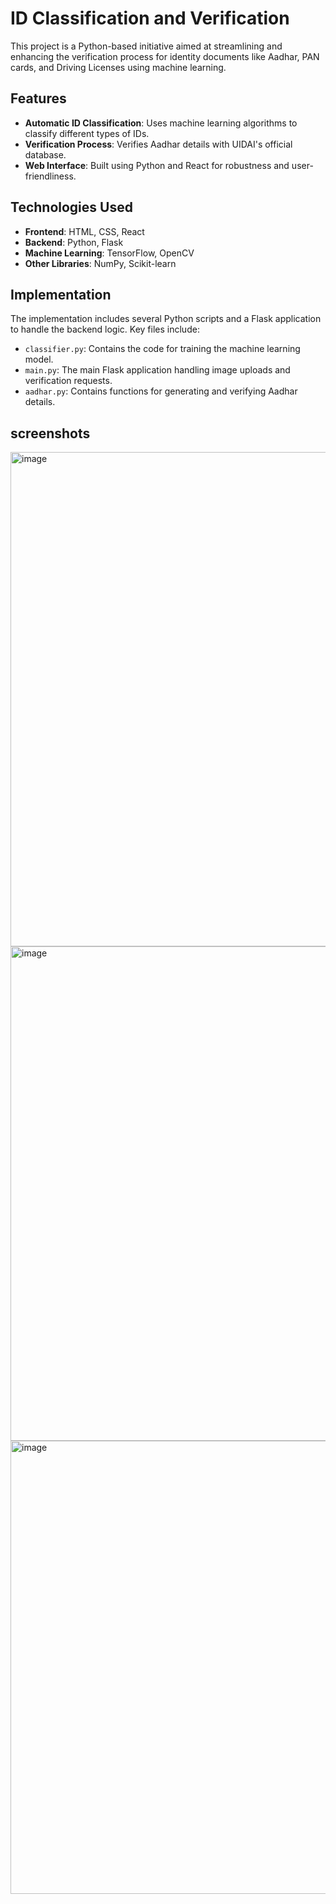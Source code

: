 # ID Classification and Verification

This project is a Python-based initiative aimed at streamlining and enhancing the verification process for identity documents like Aadhar, PAN cards, and Driving Licenses using machine learning.

## Features

- **Automatic ID Classification**: Uses machine learning algorithms to classify different types of IDs.
- **Verification Process**: Verifies Aadhar details with UIDAI's official database.
- **Web Interface**: Built using Python and React for robustness and user-friendliness.

## Technologies Used

- **Frontend**: HTML, CSS, React
- **Backend**: Python, Flask
- **Machine Learning**: TensorFlow, OpenCV
- **Other Libraries**: NumPy, Scikit-learn

## Implementation

The implementation includes several Python scripts and a Flask application to handle the backend logic. Key files include:

- `classifier.py`: Contains the code for training the machine learning model.
- `main.py`: The main Flask application handling image uploads and verification requests.
- `aadhar.py`: Contains functions for generating and verifying Aadhar details.

## screenshots

<img width="791" alt="image" src="https://github.com/user-attachments/assets/3878d3dd-7e81-4d81-8420-66d2db44e2cb">
<img width="791" alt="image" src="https://github.com/user-attachments/assets/d05373f0-3d58-4adc-89f5-8d50e1047c77">
<img width="725" alt="image" src="https://github.com/user-attachments/assets/673ff899-289b-4e65-9840-15afab83c272">



